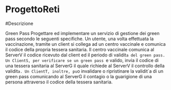 # ProgettoReti
#Descrizione

Green Pass
Progettare ed implementare un servizio di gestione dei green pass secondo le seguenti specifiche. Un utente, una volta effettuata la vaccinazione, tramite un client si collega ad un centro vaccinale e comunica il codice della propria tessera sanitaria. Il centro vaccinale comunica al ServerV il codice ricevuto dal client ed il periodo di validit`a del green pass. Un ClientS, per verificare se un green pass `e valido, invia il codice di una tessera sanitaria al ServerG il quale richiede al ServerV il controllo della validit`a. Un ClientT, inoltre, pu`o invalidare o ripristinare la validit`a di un green pass comunicando al ServerG il contagio o la guarigione di una persona attraverso il codice della tessera sanitaria.
